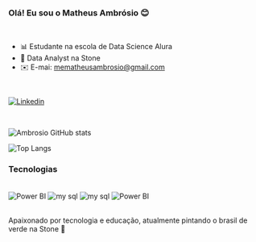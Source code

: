 
### Olá! Eu sou o Matheus Ambrósio 😊
<div><br/>

- 📊 Estudante na escola de Data Science Alura
- 💚 Data Analyst na Stone 
- ✉️ E-mai: mematheusambrosio@gmail.com
<div><br/>


[![Linkedin](https://img.shields.io/badge/LinkedIn-0077B5?style=for-the-badge&logo=linkedin&logoColor=white)](https://www.linkedin.com/in/matheus-ambrosio-719608186/)

<div><br/>

![Ambrosio GitHub stats](https://github-readme-stats.vercel.app/api?username=ambrosioo&show_icons=true&theme=radical)

![Top Langs](https://github-readme-stats.vercel.app/api/top-langs/?username=ambrosioo&hide_progress=true)


### Tecnologias 

<div style="display: inline_block"><br/>
    <img align="center" alt="Power BI" src="https://img.shields.io/badge/Python-14354C?style=for-the-badge&logo=python&logoColor=white" /> 
    <img align="center" alt="my sql" src="https://img.shields.io/badge/MySQL-00000F?style=for-the-badge&logo=mysql&logoColor=white" /> 
     <img align="center" alt="my sql" src="https://img.shields.io/badge/Oracle-F80000?style=for-the-badge&logo=oracle&logoColor=black" /> 
          <img align="center" alt="Power BI" src="https://img.shields.io/badge/Power%20BI-F2C811.svg?style=for-the-badge&logo=Power-BI&logoColor=black" /> 
<div><br/>

Apaixonado por tecnologia e educação, atualmente pintando o brasil de verde na Stone 💚
<div><br/>
